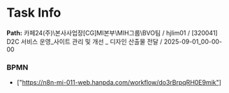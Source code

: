 # Task Info

**Path:** 카페24(주)\본사사업장\[CG]MI본부\MIH그룹\BVO팀 / hjlim01 / [320041] D2C 서비스 운영_사이트 관리 및 개선 _ 디자인 산출물 전달 / 2025-09-01_00-00-00

### BPMN
- ["https://n8n-mi-011-web.hanpda.com/workflow/do3rBrpqRH0E9mik"]

